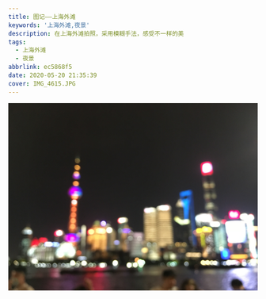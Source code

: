```yaml
---
title: 图记——上海外滩
keywords: '上海外滩,夜景'
description: 在上海外滩拍照，采用模糊手法，感受不一样的美
tags:
  - 上海外滩
  - 夜景
abbrlink: ec5868f5
date: 2020-05-20 21:35:39
cover: IMG_4615.JPG
---
```


![朦胧的外滩](pic-shanghai-4/IMG_4615.JPG)
